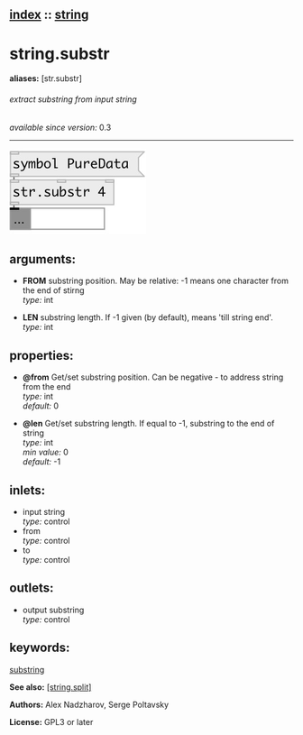 [index](index.html) :: [string](category_string.html)
---

# string.substr
**aliases:** [str.substr]


###### extract substring from input string

*available since version:* 0.3

---




[![example](../examples/img/string.substr.jpg)](../examples/pd/string.substr.pd)



## arguments:

* **FROM**
substring position. May be relative: -1 means one character from the end of
stirng<br>
_type:_ int<br>

* **LEN**
substring length. If -1 given (by default), means &#39;till string end&#39;.<br>
_type:_ int<br>





## properties:

* **@from** 
Get/set substring position. Can be negative - to address string from the end<br>
_type:_ int<br>
_default:_ 0<br>

* **@len** 
Get/set substring length. If equal to -1, substring to the end of string<br>
_type:_ int<br>
_min value:_ 0<br>
_default:_ -1<br>



## inlets:

* input string<br>
_type:_ control
* from<br>
_type:_ control
* to<br>
_type:_ control



## outlets:

* output substring<br>
_type:_ control



## keywords:

[substring](keywords/substring.html)



**See also:**
[\[string.split\]](string.split.html)




**Authors:** Alex Nadzharov, Serge Poltavsky




**License:** GPL3 or later





